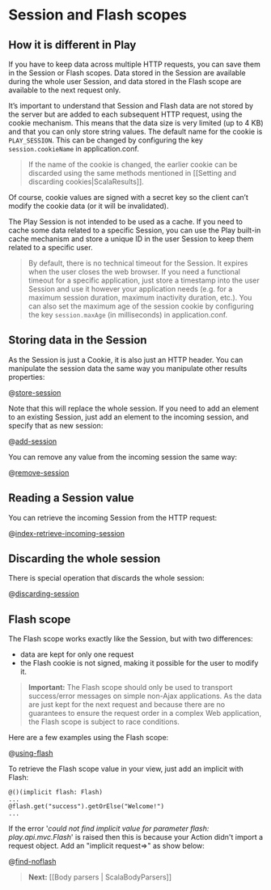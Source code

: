 <!--- Copyright (C) 2009-2013 Typesafe Inc. <http://www.typesafe.com> -->
# Session and Flash scopes

## How it is different in Play

If you have to keep data across multiple HTTP requests, you can save them in the Session or Flash scopes. Data stored in the Session are available during the whole user Session, and data stored in the Flash scope are available to the next request only.

It’s important to understand that Session and Flash data are not stored by the server but are added to each subsequent HTTP request, using the cookie mechanism. This means that the data size is very limited (up to 4 KB) and that you can only store string values. The default name for the cookie is `PLAY_SESSION`. This can be changed by configuring the key `session.cookieName` in application.conf.

> If the name of the cookie is changed, the earlier cookie can be discarded using the same methods mentioned in [[Setting and discarding cookies|ScalaResults]].

Of course, cookie values are signed with a secret key so the client can’t modify the cookie data (or it will be invalidated).

The Play Session is not intended to be used as a cache. If you need to cache some data related to a specific Session, you can use the Play built-in cache mechanism and store a unique ID in the user Session to keep them related to a specific user.

> By default, there is no technical timeout for the Session. It expires when the user closes the web browser. If you need a functional timeout for a specific application, just store a timestamp into the user Session and use it however your application needs (e.g. for a maximum session duration, maximum inactivity duration, etc.). You can also set the maximum age of the session cookie by configuring the key `session.maxAge` (in milliseconds) in application.conf.

## Storing data in the Session

As the Session is just a Cookie, it is also just an HTTP header. You can manipulate the session data the same way you manipulate other results properties:

@[store-session](code/ScalaSessionFlash.scala)


Note that this will replace the whole session. If you need to add an element to an existing Session, just add an element to the incoming session, and specify that as new session:

@[add-session](code/ScalaSessionFlash.scala)


You can remove any value from the incoming session the same way:

@[remove-session](code/ScalaSessionFlash.scala)

## Reading a Session value

You can retrieve the incoming Session from the HTTP request:

@[index-retrieve-incoming-session](code/ScalaSessionFlash.scala)

## Discarding the whole session

There is special operation that discards the whole session:

@[discarding-session](code/ScalaSessionFlash.scala)

## Flash scope

The Flash scope works exactly like the Session, but with two differences:

- data are kept for only one request
- the Flash cookie is not signed, making it possible for the user to modify it.

> **Important:** The Flash scope should only be used to transport success/error messages on simple non-Ajax applications. As the data are just kept for the next request and because there are no guarantees to ensure the request order in a complex Web application, the Flash scope is subject to race conditions.

Here are a few examples using the Flash scope:

@[using-flash](code/ScalaSessionFlash.scala)



To retrieve the Flash scope value in your view, just add an implicit with Flash:
```
@()(implicit flash: Flash)
...
@flash.get("success").getOrElse("Welcome!")
...
```

If the error '_could not find implicit value for parameter flash: play.api.mvc.Flash_' is raised then this is because your Action didn't import a request object. Add an "implicit request=>" as show below:

@[find-noflash](code/ScalaSessionFlash.scala)

> **Next:** [[Body parsers | ScalaBodyParsers]]
